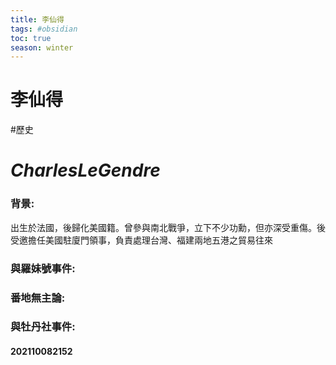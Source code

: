 ```yaml
---
title: 李仙得
tags: #obsidian 
toc: true
season: winter
---
```

# 李仙得
#歷史

# $Charles Le Gendre$
### 背景:
出生於法國，後歸化美國籍。曾參與南北戰爭，立下不少功勳，但亦深受重傷。後受邀擔任美國駐廈門領事，負責處理台灣、福建兩地五港之貿易往來

### 與羅妹號事件:
### 番地無主論:
### 與牡丹社事件:


#### 202110082152